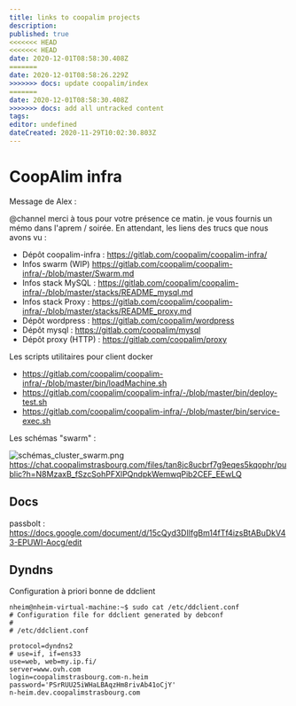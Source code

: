 ```yaml
---
title: links to coopalim projects
description: 
published: true
<<<<<<< HEAD
<<<<<<< HEAD
date: 2020-12-01T08:58:30.408Z
=======
date: 2020-12-01T08:58:26.229Z
>>>>>>> docs: update coopalim/index
=======
date: 2020-12-01T08:58:30.408Z
>>>>>>> docs: add all untracked content
tags: 
editor: undefined
dateCreated: 2020-11-29T10:02:30.803Z
---
```


# CoopAlim infra
Message de Alex :

@channel merci à tous pour votre présence ce matin. je vous fournis un mémo dans l'aprem / soirée.
En attendant, les liens des trucs que nous avons vu :

- Dépôt coopalim-infra : https://gitlab.com/coopalim/coopalim-infra/
- Infos swarm (WIP) https://gitlab.com/coopalim/coopalim-infra/-/blob/master/Swarm.md
- Infos stack MySQL : https://gitlab.com/coopalim/coopalim-infra/-/blob/master/stacks/README_mysql.md
- Infos stack Proxy : https://gitlab.com/coopalim/coopalim-infra/-/blob/master/stacks/README_proxy.md
- Dépôt wordpress : https://gitlab.com/coopalim/wordpress
- Dépôt mysql : https://gitlab.com/coopalim/mysql
- Dépôt proxy (HTTP) : https://gitlab.com/coopalim/proxy


Les scripts utilitaires pour client docker
- https://gitlab.com/coopalim/coopalim-infra/-/blob/master/bin/loadMachine.sh
- https://gitlab.com/coopalim/coopalim-infra/-/blob/master/bin/deploy-test.sh
- https://gitlab.com/coopalim/coopalim-infra/-/blob/master/bin/service-exec.sh

Les schémas "swarm" :

![schémas_cluster_swarm.png](/schémas_cluster_swarm.png)https://chat.coopalimstrasbourg.com/files/tan8jc8ucbrf7g9eqes5kqophr/public?h=N8MzaxB_fSzcSohPFXlPQndpkWemwqPib2CEF_EEwLQ


## Docs

passbolt : https://docs.google.com/document/d/15cQyd3DIlfgBm14fTf4izsBtABuDkV43-EPUWI-Aocg/edit


## Dyndns
Configuration à priori bonne de ddclient

````
nheim@nheim-virtual-machine:~$ sudo cat /etc/ddclient.conf 
# Configuration file for ddclient generated by debconf
#
# /etc/ddclient.conf

protocol=dyndns2
# use=if, if=ens33
use=web, web=my.ip.fi/
server=www.ovh.com
login=coopalimstrasbourg.com-n.heim
password='PSrRUU25iWHaLBAqzHm8rivAb41oCjY'
n-heim.dev.coopalimstrasbourg.com
````
